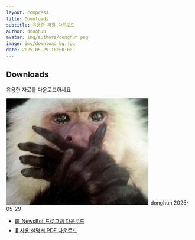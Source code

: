 ```yaml
---
layout: compress
title: Downloads
subtitle: 유용한 파일 다운로드
author: donghun
avatar: img/authors/donghun.png
image: img/download_bg.jpg
date: 2025-05-29 18:00:00
---
```


<div class="card__content">
  <i class="card__btn-close fa fa-times"></i>
  <div class="card__caption">
    <h2 class="card__title">Downloads</h2>
    <p class="card__subtitle">유용한 자료를 다운로드하세요</p>
  </div>
  <div class="card__copy">
    <div class="meta">
      <img class="meta__avatar" src="img/authors/donghun.png" alt="avatar"/>
      <span class="meta__author">donghun</span>
      <span class="meta__date">2025-05-29</span>
    </div>

  <ul>
    <li><a href="/files/newsbot.exe" download>🟩 NewsBot 프로그램 다운로드</a></li>
    <li><a href="/files/test_guide.pdf" download>📄 사용 설명서 PDF 다운로드</a></li>
  </ul>

  </div>
</div>